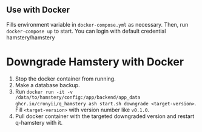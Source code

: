 ## Use with Docker 
Fills environment variable in `docker-compose.yml` as necessary.
Then, run `docker-compose up` to start.
You can login with default credential hamstery/hamstery

# Downgrade Hamstery with Docker 
1. Stop the docker container from running.
1. Make a database backup.
1. Run `docker run -it -v /data/to/hamstery/config:/app/backend/app_data ghcr.io/cronyii/q_hamstery ash start.sh downgrade <target-version>`. Fill `<target-version>` with version number like `v0.1.0`.
1. Pull docker container with the targeted downgraded version and restart q-hamstery with it.